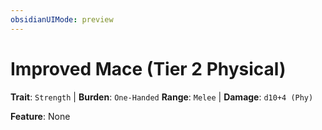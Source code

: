 ```yaml
---
obsidianUIMode: preview
---
```

# Improved Mace (Tier 2 Physical)

**Trait**: `Strength` | **Burden**: `One-Handed`
**Range**: `Melee` | **Damage**: `d10+4 (Phy)`

**Feature**: None
